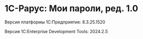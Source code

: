 # 1С-Рарус: Мои пароли, ред. 1.0

Версия платформы 1С:Предприятие: 8.3.25.1520

Версия 1C:Enterprise Development Tools: 2024.2.5

